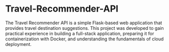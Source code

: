 # Travel-Recommender-API
The Travel Recommender API is a simple Flask-based web application that provides travel destination suggestions. This project was developed to gain practical experience in building a full-stack application, preparing it for containerization with Docker, and understanding the fundamentals of cloud deployment.
